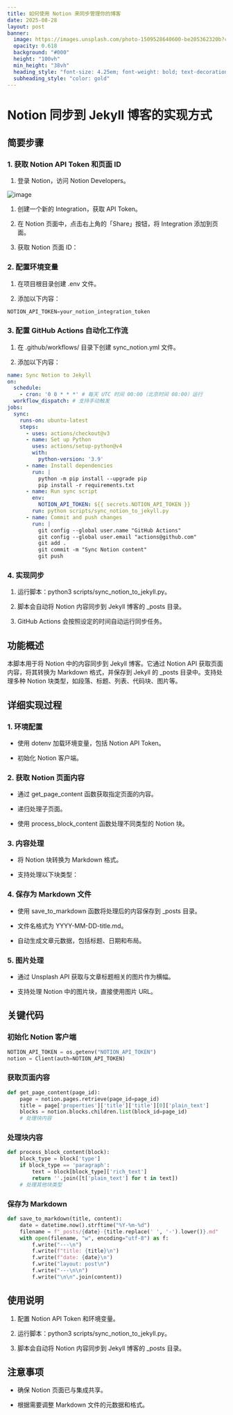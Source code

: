 ```yaml
---
title: 如何使用 Notion 来同步管理你的博客
date: 2025-08-28
layout: post
banner:
  image: https://images.unsplash.com/photo-1509528640600-be205362320b?crop=entropy&cs=tinysrgb&fit=max&fm=jpg&ixid=M3w2OTIwMzJ8MHwxfHJhbmRvbXx8fHx8fHx8fDE3NTYzOTA4NDh8&ixlib=rb-4.1.0&q=80&w=1080
  opacity: 0.618
  background: "#000"
  height: "100vh"
  min_height: "38vh"
  heading_style: "font-size: 4.25em; font-weight: bold; text-decoration: underline"
  subheading_style: "color: gold"
---
```


# Notion 同步到 Jekyll 博客的实现方式

## 简要步骤

### 1. 获取 Notion API Token 和页面 ID

1. 登录 Notion，访问 Notion Developers。

![image](https://prod-files-secure.s3.us-west-2.amazonaws.com/a7a0cc5a-89b9-4cda-8686-1fba0ca52f40/d19c1afe-dea5-4312-9333-786b0ba83054/image.png?X-Amz-Algorithm=AWS4-HMAC-SHA256&X-Amz-Content-Sha256=UNSIGNED-PAYLOAD&X-Amz-Credential=ASIAZI2LB4664JUESVKV%2F20250828%2Fus-west-2%2Fs3%2Faws4_request&X-Amz-Date=20250828T142048Z&X-Amz-Expires=3600&X-Amz-Security-Token=IQoJb3JpZ2luX2VjEE0aCXVzLXdlc3QtMiJHMEUCIQDcStOZ%2BFPr4nXt2%2Fsw0sTM5jce9eqmDsm4i0H8IztP7AIgDwYj0hQpGnDFhSW38Yi%2FqJnYBvtkhPbDOcCZd8qDpQQqiAQIpv%2F%2F%2F%2F%2F%2F%2F%2F%2F%2FARAAGgw2Mzc0MjMxODM4MDUiDLCfsRxJWSWhMoyP9SrcA9Xv9akaDePXTelK91CBcp9chxrOj6wYgY19mHx2qohrB1X787Wgl12XuQIboNP0igVWVwQPWPKi8fF%2BF6Lin7x5tVEFz9tNG3%2Fnnqcm87MwKo%2F8MbwUQTrKiA5RiTksqUnWK2CXtOr3HqVLP%2Fw6J60OpW0EgP1Z%2Bwc3cYU2ckPc2zoxcViOFmaA9q6XtSyho0hEWdPhvJXx9uu5AbZ0yXqiZK8w6ABuCD9K3F0XaqfRvA09tDpkywz5Csci0uqzyfgCZRmKZ1wjOirYAfRpp7zKtxmWLmI7Y9EOgYrzvb8eMNwPYOru3M6zZNoKnQlGb8tmUZFwjvDmuqh%2FSYfwR%2B59dOetlY3HVg6Eq67QqrMo7I0uLkuvv1Zw8FTIz2Wpz%2FXpEkPWg0rTlNIdo9BeWZdnfOOoGPJoC2Vq6F%2FeIZqVMrPx5r4StJ3la4TlkfHsTvUMnt5%2B%2BFLq0TwOXDF9qdZdRKIA8C9US8Hgm5Bwn%2BsxLJaIO7NXBztF7ZM7%2F%2FEC7LB0aQeSIKuBFRe9%2FMjp6yYJtL3hXfBsl1l5TWsOxYkxHSBmy2k%2F55qXmagQBQzxb4RylTc9DCzauDq95FxFDJVEwWtYed6GkP1rE4QRhqUZOC7sZPT7rnPboeP0MNCdwcUGOqUB7VAMzagZAbtXFjiic3lSw3Ak7QfVj5XnhXUK2DmUiw%2F77pxT7ySFAzCB4S897gMfKKvROn3d8C%2BJgcszMHxNY98oNggnV6S7DqOhz7Rv8ra%2B%2F8LfmlbAIe9xH8MPvPvpDC7UlUBgVI3%2FpDEbchvgdoUQcKAWsDCNUgP6hspJ3EGp7Klo5cIuWEbk3%2BGckctnrj6WtBMEJfR4qXva22klGvTvOVRB&X-Amz-Signature=ca6fb9db9d839d5b037e241205225106e520b19066166a3e1b732701837e8546&X-Amz-SignedHeaders=host&x-amz-checksum-mode=ENABLED&x-id=GetObject)

1. 创建一个新的 Integration，获取 API Token。

1. 在 Notion 页面中，点击右上角的「Share」按钮，将 Integration 添加到页面。

1. 获取 Notion 页面 ID：


### 2. 配置环境变量

1. 在项目根目录创建 .env 文件。

1. 添加以下内容：

```javascript
NOTION_API_TOKEN=your_notion_integration_token
```

### 3. 配置 GitHub Actions 自动化工作流

1. 在 .github/workflows/ 目录下创建 sync_notion.yml 文件。

1. 添加以下内容：

```yaml
name: Sync Notion to Jekyll
on:
  schedule:
    - cron: '0 0 * * *' # 每天 UTC 时间 00:00（北京时间 08:00）运行
  workflow_dispatch: # 支持手动触发
jobs:
  sync:
    runs-on: ubuntu-latest
    steps:
      - uses: actions/checkout@v3
      - name: Set up Python
        uses: actions/setup-python@v4
        with:
          python-version: '3.9'
      - name: Install dependencies
        run: |
          python -m pip install --upgrade pip
          pip install -r requirements.txt
      - name: Run sync script
        env:
          NOTION_API_TOKEN: ${{ secrets.NOTION_API_TOKEN }}
        run: python scripts/sync_notion_to_jekyll.py
      - name: Commit and push changes
        run: |
          git config --global user.name "GitHub Actions"
          git config --global user.email "actions@github.com"
          git add .
          git commit -m "Sync Notion content"
          git push
```

### 4. 实现同步

1. 运行脚本：python3 scripts/sync_notion_to_jekyll.py。

1. 脚本会自动将 Notion 内容同步到 Jekyll 博客的 _posts 目录。

1. GitHub Actions 会按照设定的时间自动运行同步任务。

## 功能概述

本脚本用于将 Notion 中的内容同步到 Jekyll 博客。它通过 Notion API 获取页面内容，将其转换为 Markdown 格式，并保存到 Jekyll 的 _posts 目录中。支持处理多种 Notion 块类型，如段落、标题、列表、代码块、图片等。

## 详细实现过程

### 1. 环境配置

- 使用 dotenv 加载环境变量，包括 Notion API Token。

- 初始化 Notion 客户端。

### 2. 获取 Notion 页面内容

- 通过 get_page_content 函数获取指定页面的内容。

- 递归处理子页面。

- 使用 process_block_content 函数处理不同类型的 Notion 块。

### 3. 内容处理

- 将 Notion 块转换为 Markdown 格式。

- 支持处理以下块类型：


### 4. 保存为 Markdown 文件

- 使用 save_to_markdown 函数将处理后的内容保存到 _posts 目录。

- 文件名格式为 YYYY-MM-DD-title.md。

- 自动生成文章元数据，包括标题、日期和布局。

### 5. 图片处理

- 通过 Unsplash API 获取与文章标题相关的图片作为横幅。

- 支持处理 Notion 中的图片块，直接使用图片 URL。

## 关键代码

### 初始化 Notion 客户端

```python
NOTION_API_TOKEN = os.getenv("NOTION_API_TOKEN")
notion = Client(auth=NOTION_API_TOKEN)
```

### 获取页面内容

```python
def get_page_content(page_id):
    page = notion.pages.retrieve(page_id=page_id)
    title = page['properties']['title']['title'][0]['plain_text']
    blocks = notion.blocks.children.list(block_id=page_id)
    # 处理块内容
```

### 处理块内容

```python
def process_block_content(block):
    block_type = block['type']
    if block_type == 'paragraph':
        text = block[block_type]['rich_text']
        return ''.join([t['plain_text'] for t in text])
    # 处理其他块类型
```

### 保存为 Markdown

```python
def save_to_markdown(title, content):
    date = datetime.now().strftime("%Y-%m-%d")
    filename = f"_posts/{date}-{title.replace(' ', '-').lower()}.md"
    with open(filename, "w", encoding="utf-8") as f:
        f.write("---\n")
        f.write(f"title: {title}\n")
        f.write(f"date: {date}\n")
        f.write("layout: post\n")
        f.write("---\n\n")
        f.write("\n\n".join(content))
```

## 使用说明

1. 配置 Notion API Token 和环境变量。

1. 运行脚本：python3 scripts/sync_notion_to_jekyll.py。

1. 脚本会自动将 Notion 内容同步到 Jekyll 博客的 _posts 目录。

## 注意事项

- 确保 Notion 页面已与集成共享。

- 根据需要调整 Markdown 文件的元数据和格式。